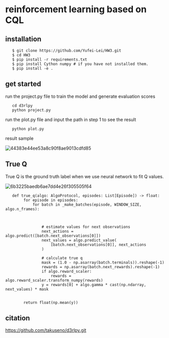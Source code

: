# reinforcement learning based on CQL
## installation
```
   $ git clone https://github.com/Yufei-Lei/HW3.git
   $ cd HW3
   $ pip install -r requirements.txt
   $ pip install Cython numpy # if you have not installed them.
   $ pip install -e .
```

## get started
run the project.py file to train the model and generate evaluation scores
```
   cd d3rlpy
   python project.py
```
run the plot.py file and input the path in step 1 to see the result
```
   python plot.py
```
result sample 

![44383e44ee53a8c90f8ae9013cdfd85](https://user-images.githubusercontent.com/87921304/144772461-3c43b796-64d5-4797-be71-55a48e8e82ea.png)

## True Q 
True Q is the ground truth label when we use neural network to fit Q values.

![6b3225baedb6ae7dd4e26f305505f64](https://user-images.githubusercontent.com/87921304/145109851-58c033b0-a287-4a94-bb80-447bccb3c70e.png)

```
   def true_q(algo: AlgoProtocol, episodes: List[Episode]) -> float:
        for episode in episodes:
            for batch in _make_batches(episode, WINDOW_SIZE, algo.n_frames):
                


                # estimate values for next observations
                next_actions = algo.predict([batch.next_observations[0]])
                next_values = algo.predict_value(
                    [batch.next_observations[0]], next_actions
                )

                # calculate true q
                mask = (1.0 - np.asarray(batch.terminals)).reshape(-1)
                rewards = np.asarray(batch.next_rewards).reshape(-1)
                if algo.reward_scaler:
                    rewards = algo.reward_scaler.transform_numpy(rewards)
                y = rewards[0] + algo.gamma * cast(np.ndarray, next_values) * mask


        return float(np.mean(y))
```
## citation 
https://github.com/takuseno/d3rlpy.git
